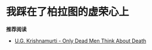 # 我踩在了柏拉图的虚荣心上



**推荐阅读**

- [U.G. Krishnamurti - Only Dead Men Think About Death](https://www.youtube.com/watch?v=vQl9bvoXx6o)
